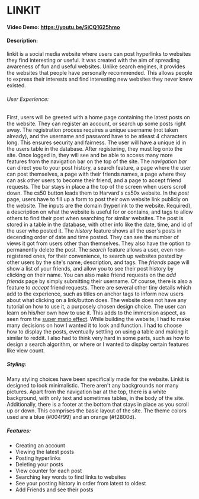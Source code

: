 # LINKIT
#### Video Demo:  <https://youtu.be/SiCQ1625hmo>
#### Description:
linkit is a social media website where users can post hyperlinks to websites they find interesting or useful.
It was created with the aim of spreading awareness of fun and useful websites. Unlike
search engines, it provides the websites that people have personally recommended. This
allows people to express their interests and find interesting new websites they never
knew existed.

###### User Experience:
First, users will be greeted with a home page containing the latest posts on the website.
They can register an account, or search up some posts right away. The registration process requires
a unique username (not taken already), and the username and password have to be atleast 4 characters
long. This ensures security and fairness. The user will have a unique id in the users table in the database.
After registering, they must log onto the site. Once logged in, they will see and be able to access many more
features from the navigation bar on the top of the site.
The *navigation bar* can direct you to your post history, a search feature, a page where the user can
post themselves, a page with their friends names, a page where they can ask other users to become
their friend, and a page to accept friend requests. The bar stays in place a the top of
the screen when users scroll down. The cs50 button leads them to Harvard's cs50x website.
In the *post* page, users have to fill up a form to post their own website link publicly on
the website. The inputs are the domain (hyperlink to the website. Required), a description on what
the website is useful for or contains, and tags to allow others to find their post when searching
for similar websites. The post is stored in a table in the database, with other info like the date,
time, and id of the user who posted it.
The *history* feature shows all the user's posts in decending order of date and time posted. They
can see the number of views it got from users other than themselves. They also have the option to
permanently delete the post.
The *search* feature allows a user, even non-registered ones, for their convenience, to search up
websites posted by other users by the site's name, description, and tags.
The *friends* page will show a list of your friends, and allow you to see their post history by clicking
on their name.
You can also make friend requests on the *add friends* page by simply submitting their username.
Of course, there is also a feature to *accept* friend requests.
There are several other tiny details which add to the experience, such as titles on anchor tags
to inform new users about what clicking on a link/button does. The website does not have any
tutorial on how to use it, a purposely chosen design choice. The user can learn on his/her
own how to use it. This adds to the immersion aspect, as seen from the
[super mario effect](https://www.youtube.com/watch?v=9vJRopau0g0).
While building the website, I had to make many decisions on how I wanted it to look and function.
I had to choose how to display the posts, eventually settling on using a table and making it
similar to reddit. I also had to think very hard in some parts, such as how to design a search
algorithm, or where or I wanted to display certain features like view count.

##### Styling:
Many styling choices have been specifically made for the website. Linkit is designed to look
minimalistic. There aren't any backgrounds nor many pictures. Apart from the navigation bar at the top,
there is a white background, with only text and sometimes tables, in the body of the site.
Additionally, there is a footer at the bottom that stays in place as you scroll up or down. This comprises
the basic layout of the site. The theme colors used are a blue (#004f99) and an orange (#f2800d).

##### Features:
- Creating an account
- Viewing the latest posts
- Posting hyperlinks
- Deleting your posts
- View counter for each post
- Searching key words to find links to websites
- See your posting history in order from latest to oldest
- Add Friends and see their posts